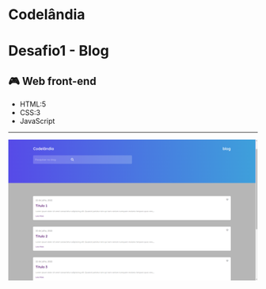 # Codelândia
# Desafio1  - Blog

## 🎮 Web front-end
- HTML:5
- CSS:3
- JavaScript

---
![preview](blog-codelandia.png)
